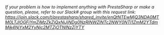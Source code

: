 *If your problem is how to implement anything with PrestaSharp or make a question,
please, refer to our Slack# group with this request link: 
https://join.slack.com/t/prestasharp/shared_invite/enQtNTEwMjQ3NDA0MTM0LTJlOGFiYmZiMzZkZjQxNjJjNDg0NzRlNWZlNTc2NWY0NTI1ZmM2YTdmMjk4NjYxM2YyNjc2MTZjOTNlNzZjYTY*
